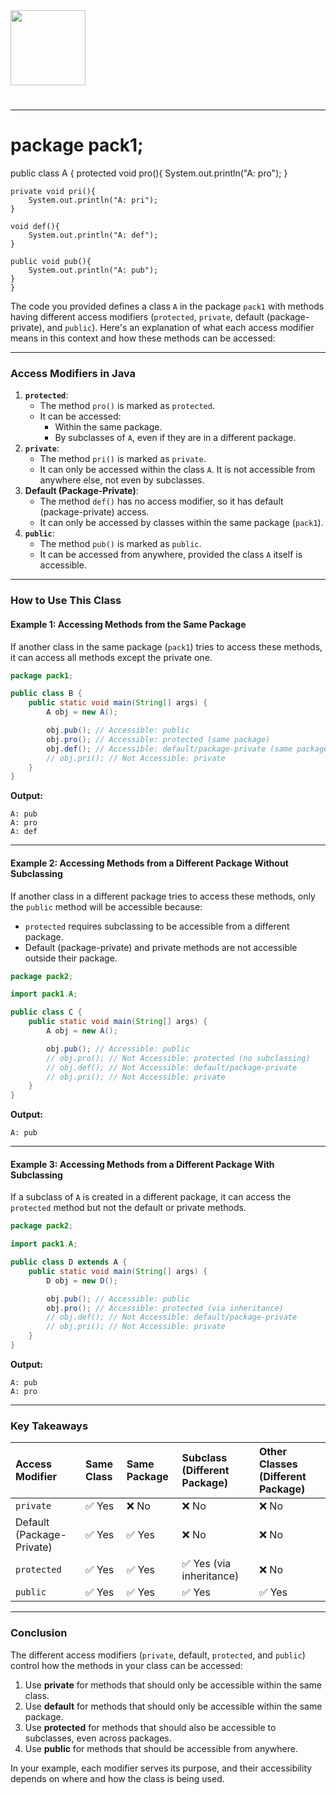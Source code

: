 <img src="https://r2cdn.perplexity.ai/pplx-full-logo-primary-dark%402x.png" class="logo" width="120"/>

# 

---

# package pack1;

public class A {
protected void pro(){
System.out.println("A: pro");
}

    private void pri(){
        System.out.println("A: pri");
    }
    
    void def(){
        System.out.println("A: def");
    }
    
    public void pub(){
        System.out.println("A: pub");
    }
    }

The code you provided defines a class `A` in the package `pack1` with methods having different access modifiers (`protected`, `private`, default (package-private), and `public`). Here's an explanation of what each access modifier means in this context and how these methods can be accessed:

---

### **Access Modifiers in Java**

1. **`protected`**:
    - The method `pro()` is marked as `protected`.
    - It can be accessed:
        - Within the same package.
        - By subclasses of `A`, even if they are in a different package.
2. **`private`**:
    - The method `pri()` is marked as `private`.
    - It can only be accessed within the class `A`. It is not accessible from anywhere else, not even by subclasses.
3. **Default (Package-Private)**:
    - The method `def()` has no access modifier, so it has default (package-private) access.
    - It can only be accessed by classes within the same package (`pack1`).
4. **`public`**:
    - The method `pub()` is marked as `public`.
    - It can be accessed from anywhere, provided the class `A` itself is accessible.

---

### **How to Use This Class**

#### Example 1: Accessing Methods from the Same Package

If another class in the same package (`pack1`) tries to access these methods, it can access all methods except the private one.

```java
package pack1;

public class B {
    public static void main(String[] args) {
        A obj = new A();

        obj.pub(); // Accessible: public
        obj.pro(); // Accessible: protected (same package)
        obj.def(); // Accessible: default/package-private (same package)
        // obj.pri(); // Not Accessible: private
    }
}
```

**Output:**

```
A: pub
A: pro
A: def
```

---

#### Example 2: Accessing Methods from a Different Package Without Subclassing

If another class in a different package tries to access these methods, only the `public` method will be accessible because:

- `protected` requires subclassing to be accessible from a different package.
- Default (package-private) and private methods are not accessible outside their package.

```java
package pack2;

import pack1.A;

public class C {
    public static void main(String[] args) {
        A obj = new A();

        obj.pub(); // Accessible: public
        // obj.pro(); // Not Accessible: protected (no subclassing)
        // obj.def(); // Not Accessible: default/package-private
        // obj.pri(); // Not Accessible: private
    }
}
```

**Output:**

```
A: pub
```

---

#### Example 3: Accessing Methods from a Different Package With Subclassing

If a subclass of `A` is created in a different package, it can access the `protected` method but not the default or private methods.

```java
package pack2;

import pack1.A;

public class D extends A {
    public static void main(String[] args) {
        D obj = new D();

        obj.pub(); // Accessible: public
        obj.pro(); // Accessible: protected (via inheritance)
        // obj.def(); // Not Accessible: default/package-private
        // obj.pri(); // Not Accessible: private
    }
}
```

**Output:**

```
A: pub
A: pro
```

---

### **Key Takeaways**

| **Access Modifier** | **Same Class** | **Same Package** | **Subclass (Different Package)** | **Other Classes (Different Package)** |
| :-- | :-- | :-- | :-- | :-- |
| `private` | ✅ Yes | ❌ No | ❌ No | ❌ No |
| Default (Package-Private) | ✅ Yes | ✅ Yes | ❌ No | ❌ No |
| `protected` | ✅ Yes | ✅ Yes | ✅ Yes (via inheritance) | ❌ No |
| `public` | ✅ Yes | ✅ Yes | ✅ Yes | ✅ Yes |

---

### **Conclusion**

The different access modifiers (`private`, default, `protected`, and `public`) control how the methods in your class can be accessed:

1. Use **private** for methods that should only be accessible within the same class.
2. Use **default** for methods that should only be accessible within the same package.
3. Use **protected** for methods that should also be accessible to subclasses, even across packages.
4. Use **public** for methods that should be accessible from anywhere.

In your example, each modifier serves its purpose, and their accessibility depends on where and how the class is being used.


